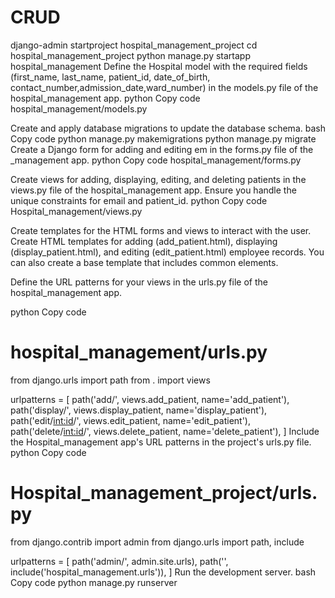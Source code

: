 # CRUD
django-admin startproject hospital_management_project
cd hospital_management_project
python manage.py startapp hospital_management
Define the Hospital model with the required fields (first_name, last_name, patient_id, date_of_birth, contact_number,admission_date,ward_number) in the models.py file of the hospital_management app.
python
Copy code
hospital_management/models.py

Create and apply database migrations to update the database schema.
bash
Copy code
python manage.py makemigrations
python manage.py migrate
Create a Django form for adding and editing em in the forms.py file of the _management app.
python
Copy code
hospital_management/forms.py

Create views for adding, displaying, editing, and deleting patients in the views.py file of the hospital_management app. Ensure you handle the unique constraints for email and patient_id.
python
Copy code
Hospital_management/views.py

Create templates for the HTML forms and views to interact with the user. Create HTML templates for adding (add_patient.html), displaying (display_patient.html), and editing (edit_patient.html) employee records. You can also create a base template that includes common elements.

Define the URL patterns for your views in the urls.py file of the hospital_management app.

python
Copy code
# hospital_management/urls.py
from django.urls import path
from . import views

urlpatterns = [
    path('add/', views.add_patient, name='add_patient'),
    path('display/', views.display_patient, name='display_patient'),
    path('edit/<int:id>/', views.edit_patient, name='edit_patient'),
    path('delete/<int:id>/', views.delete_patient, name='delete_patient'),
]
Include the Hospital_management app's URL patterns in the project's urls.py file.
python
Copy code
# Hospital_management_project/urls.py
from django.contrib import admin
from django.urls import path, include

urlpatterns = [
    path('admin/', admin.site.urls),
    path('', include('hospital_management.urls')),
]
Run the development server.
bash
Copy code
python manage.py runserver
